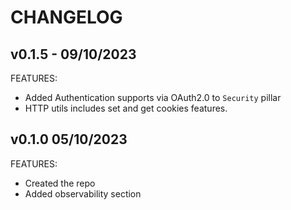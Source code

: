 # CHANGELOG

## v0.1.5 -  09/10/2023

FEATURES:

* Added Authentication supports via OAuth2.0 to `Security` pillar
* HTTP utils includes set and get cookies features.


## v0.1.0 05/10/2023

FEATURES:

* Created the repo
* Added observability section
